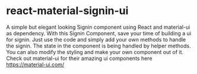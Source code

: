 # react-material-signin-ui
A simple but elegant looking Signin component using React and  material-ui as dependency. 
With this Signin Component, save your time of building a ui for signin. Just use the code and simply add your own methods to handle the signin. The state in the component is being handled by helper methods. You can also modify the styling and make your own component out of it.
    Check out material-ui for their amazing ui components here https://material-ui.com/ 
